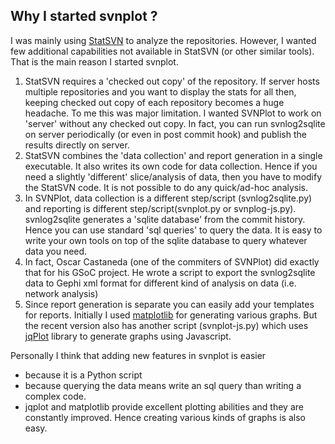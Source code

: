## Why I started svnplot ? ##
I was mainly using [StatSVN](http://www.statsvn.org/) to analyze the repositories. However, I wanted few additional capabilities not available in StatSVN (or other similar tools). That is the main reason I started svnplot.

  1. StatSVN requires a 'checked out copy' of the repository. If server hosts multiple repositories and you want to display the stats for all then, keeping  checked out copy of each repository becomes a huge headache. To me this was major limitation. I wanted SVNPlot to work on 'server' without any checked out copy. In fact, you can run svnlog2sqlite on server periodically (or even in post commit hook) and publish the results directly on server.
  1. StatSVN combines the 'data collection' and report generation in a single executable. It also writes its own code for data collection. Hence if you need a slightly 'different' slice/analysis of data, then you have to modify the StatSVN code. It is not possible to do any quick/ad-hoc analysis.
  1. In SVNPlot, data collection is a different step/script (svnlog2sqlite.py) and reporting is different step/script(svnplot.py or svnplog-js.py). svnlog2sqlite generates a 'sqlite database' from the commit history. Hence you can use standard 'sql queries' to query the data. It is easy to write your own tools on top of the sqlite database to query whatever data you need.
  1. In fact, Oscar Castaneda (one of the commiters of SVNPlot) did exactly that for his GSoC project. He wrote a script to export the svnlog2sqlite data to Gephi xml format for different kind of analysis on data (i.e. network analysis)
  1. Since report generation is separate you can easily add your templates for reports. Initially I used [matplotlib](http://matplotlib.sourceforge.net/) for generating various graphs. But the recent version also has another script (svnplot-js.py) which uses [jqPlot](http://www.jqplot.com/) library to generate graphs using Javascript.

Personally I think that adding new features in svnplot is easier
  * because it is a Python script
  * because querying the data means write an sql query than writing a complex code.
  * jqplot and matplotlib provide excellent plotting abilities and they are
constantly improved. Hence creating various kinds of graphs is also easy.